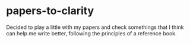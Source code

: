 # papers-to-clarity
Decided to play a little with my papers and check somethings that I think can help me write better, following the principles of a reference book.
